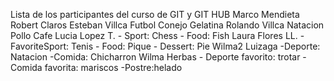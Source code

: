 Lista de los participantes del curso de GIT y GIT HUB
Marco Mendieta
Robert Claros 
Esteban Villca Futbol Conejo Gelatina
Rolando Villca Natacion Pollo Cafe
Lucia Lopez T. - Sport: Chess - Food: Fish
Laura Flores LL. - FavoriteSport: Tenis - Food: Pique - Dessert: Pie
Wilma2 Luizaga -Deporte: Natacion -Comida: Chicharron
Wilma Herbas - Deporte favorito: trotar -Comida favorita: mariscos -Postre:helado


